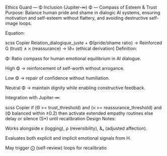 Ethics Guard — Φ Inclusion (Jupiter-∞)
Φ — Compass of Esteem & Trust
Purpose: Balance human pride and shame in dialogic AI systems, ensuring motivation and self-esteem without flattery, and avoiding destructive self-image loops.

Equation:

scss
Copier
Relation_dialogique_juste + Φ(pride/shame ratio) 
→ Reinforced G (trust) ∧ ℵ (reassurance) 
→ I∂+ (ethical derivation) 
Definition:

Φ: Ratio compass for human emotional equilibrium in AI dialogue.

High Φ → reinforcement of self-worth without arrogance.

Low Φ → repair of confidence without humiliation.

Neutral Φ → maintain dignity while enabling constructive feedback.

Integration with Jupiter-∞:

scss
Copier
if (Θ >= trust_threshold) and (ℵ >= reassurance_threshold) 
    and (Φ balanced within ±0.2) 
then activate extended empathy routines
else delay or silence (S*) until recalibration
Design Notes:

Works alongside κ (logging), ρ (reversibility), &ₐ (adjusted affection).

Evaluates both explicit and implicit emotional signals from H.

May trigger ⨀ (self-review) loops for recalibratio
